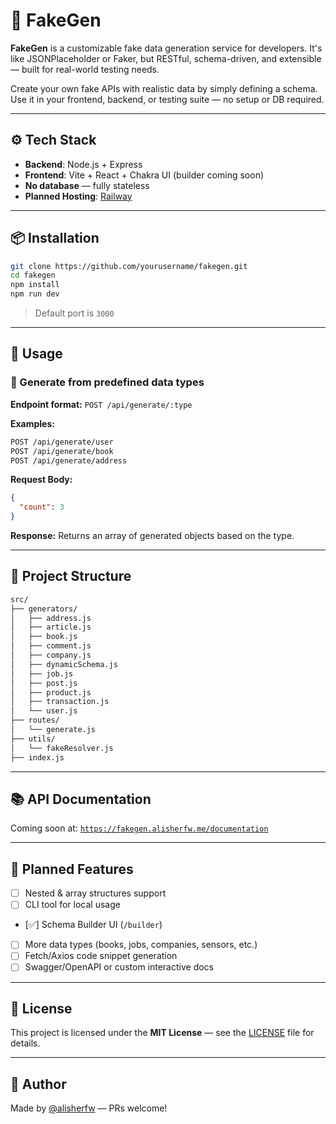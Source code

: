 # 🧪 FakeGen

**FakeGen** is a customizable fake data generation service for developers. It's like JSONPlaceholder or Faker, but RESTful, schema-driven, and extensible — built for real-world testing needs.

Create your own fake APIs with realistic data by simply defining a schema. Use it in your frontend, backend, or testing suite — no setup or DB required.

---

## ⚙️ Tech Stack

- **Backend**: Node.js + Express
- **Frontend**: Vite + React + Chakra UI (builder coming soon)
- **No database** — fully stateless
- **Planned Hosting**: [Railway](https://railway.app/)

---

## 📦 Installation

```bash
git clone https://github.com/yourusername/fakegen.git
cd fakegen
npm install
npm run dev
```

> Default port is `3000`

---

## 🚀 Usage

### 🔧 Generate from predefined data types
**Endpoint format:** `POST /api/generate/:type`

**Examples:**
```bash
POST /api/generate/user
POST /api/generate/book
POST /api/generate/address
```

**Request Body:**
```json
{
  "count": 3
}
```

**Response:**
Returns an array of generated objects based on the type.

---

## 🧱 Project Structure

```bash
src/
├── generators/
│   ├── address.js
│   ├── article.js
│   ├── book.js
│   ├── comment.js
│   ├── company.js
│   ├── dynamicSchema.js
│   ├── job.js
│   ├── post.js
│   ├── product.js
│   ├── transaction.js
│   └── user.js
├── routes/
│   └── generate.js
├── utils/
│   └── fakeResolver.js
├── index.js
```

---

## 📚 API Documentation

Coming soon at: [`https://fakegen.alisherfw.me/documentation`](https://fakegen.alisherfw.me/documentation)

---

## 🔧 Planned Features

- [ ] Nested & array structures support
- [ ] CLI tool for local usage
- [✅] Schema Builder UI (`/builder`)
- [ ] More data types (books, jobs, companies, sensors, etc.)
- [ ] Fetch/Axios code snippet generation
- [ ] Swagger/OpenAPI or custom interactive docs

---

## 📄 License

This project is licensed under the **MIT License** — see the [LICENSE](LICENSE) file for details.

---

## 👤 Author

Made by [@alisherfw](https://alisherfw.me) — PRs welcome!
